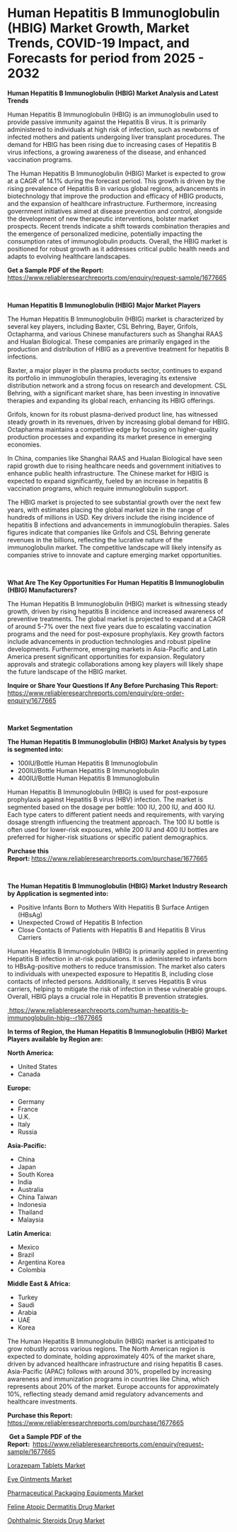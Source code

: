 <p><h1>Human Hepatitis B Immunoglobulin (HBIG) Market Growth, Market Trends, COVID-19 Impact, and Forecasts for period from 2025 - 2032</h1></p><p><strong>Human Hepatitis B Immunoglobulin (HBIG) Market Analysis and Latest Trends</strong></p>
<p><p>Human Hepatitis B Immunoglobulin (HBIG) is an immunoglobulin used to provide passive immunity against the Hepatitis B virus. It is primarily administered to individuals at high risk of infection, such as newborns of infected mothers and patients undergoing liver transplant procedures. The demand for HBIG has been rising due to increasing cases of Hepatitis B virus infections, a growing awareness of the disease, and enhanced vaccination programs.</p><p>The Human Hepatitis B Immunoglobulin (HBIG) Market is expected to grow at a CAGR of 14.1% during the forecast period. This growth is driven by the rising prevalence of Hepatitis B in various global regions, advancements in biotechnology that improve the production and efficacy of HBIG products, and the expansion of healthcare infrastructure. Furthermore, increasing government initiatives aimed at disease prevention and control, alongside the development of new therapeutic interventions, bolster market prospects. Recent trends indicate a shift towards combination therapies and the emergence of personalized medicine, potentially impacting the consumption rates of immunoglobulin products. Overall, the HBIG market is positioned for robust growth as it addresses critical public health needs and adapts to evolving healthcare landscapes.</p></p>
<p><strong>Get a Sample PDF of the Report:&nbsp;</strong> <a href="https://www.reliableresearchreports.com/enquiry/request-sample/1677665?utm_campaign=32&utm_medium=2&utm_source=Github&utm_content=ia&utm_term=25032025&utm_id=human-hepatitis-b-immunoglobulin-hbig">https://www.reliableresearchreports.com/enquiry/request-sample/1677665</a></p>
<p>&nbsp;</p>
<p><strong>Human Hepatitis B Immunoglobulin (HBIG) Major Market Players</strong></p>
<p><p>The Human Hepatitis B Immunoglobulin (HBIG) market is characterized by several key players, including Baxter, CSL Behring, Bayer, Grifols, Octapharma, and various Chinese manufacturers such as Shanghai RAAS and Hualan Biological. These companies are primarily engaged in the production and distribution of HBIG as a preventive treatment for hepatitis B infections.</p><p>Baxter, a major player in the plasma products sector, continues to expand its portfolio in immunoglobulin therapies, leveraging its extensive distribution network and a strong focus on research and development. CSL Behring, with a significant market share, has been investing in innovative therapies and expanding its global reach, enhancing its HBIG offerings.</p><p>Grifols, known for its robust plasma-derived product line, has witnessed steady growth in its revenues, driven by increasing global demand for HBIG. Octapharma maintains a competitive edge by focusing on higher-quality production processes and expanding its market presence in emerging economies.</p><p>In China, companies like Shanghai RAAS and Hualan Biological have seen rapid growth due to rising healthcare needs and government initiatives to enhance public health infrastructure. The Chinese market for HBIG is expected to expand significantly, fueled by an increase in hepatitis B vaccination programs, which require immunoglobulin support.</p><p>The HBIG market is projected to see substantial growth over the next few years, with estimates placing the global market size in the range of hundreds of millions in USD. Key drivers include the rising incidence of hepatitis B infections and advancements in immunoglobulin therapies. Sales figures indicate that companies like Grifols and CSL Behring generate revenues in the billions, reflecting the lucrative nature of the immunoglobulin market. The competitive landscape will likely intensify as companies strive to innovate and capture emerging market opportunities.</p></p>
<p>&nbsp;</p>
<p><strong>What Are The Key Opportunities For Human Hepatitis B Immunoglobulin (HBIG) Manufacturers?</strong></p>
<p><p>The Human Hepatitis B Immunoglobulin (HBIG) market is witnessing steady growth, driven by rising hepatitis B incidence and increased awareness of preventive treatments. The global market is projected to expand at a CAGR of around 5-7% over the next five years due to escalating vaccination programs and the need for post-exposure prophylaxis. Key growth factors include advancements in production technologies and robust pipeline developments. Furthermore, emerging markets in Asia-Pacific and Latin America present significant opportunities for expansion. Regulatory approvals and strategic collaborations among key players will likely shape the future landscape of the HBIG market.</p></p>
<p><strong>Inquire or Share Your Questions If Any Before Purchasing This Report:</strong> <a href="https://www.reliableresearchreports.com/enquiry/pre-order-enquiry/1677665?utm_campaign=32&utm_medium=2&utm_source=Github&utm_content=ia&utm_term=25032025&utm_id=human-hepatitis-b-immunoglobulin-hbig">https://www.reliableresearchreports.com/enquiry/pre-order-enquiry/1677665</a></p>
<p>&nbsp;</p>
<p><strong>Market Segmentation</strong></p>
<p><strong>The Human Hepatitis B Immunoglobulin (HBIG) Market Analysis by types is segmented into:</strong></p>
<p><ul><li>100IU/Bottle Human Hepatitis B Immunoglobulin</li><li>200IU/Bottle Human Hepatitis B Immunoglobulin</li><li>400IU/Bottle Human Hepatitis B Immunoglobulin</li></ul></p>
<p><p>Human Hepatitis B Immunoglobulin (HBIG) is used for post-exposure prophylaxis against Hepatitis B virus (HBV) infection. The market is segmented based on the dosage per bottle: 100 IU, 200 IU, and 400 IU. Each type caters to different patient needs and requirements, with varying dosage strength influencing the treatment approach. The 100 IU bottle is often used for lower-risk exposures, while 200 IU and 400 IU bottles are preferred for higher-risk situations or specific patient demographics.</p></p>
<p><strong>Purchase this Report:&nbsp;</strong><a href="https://www.reliableresearchreports.com/purchase/1677665?utm_campaign=32&utm_medium=2&utm_source=Github&utm_content=ia&utm_term=25032025&utm_id=human-hepatitis-b-immunoglobulin-hbig">https://www.reliableresearchreports.com/purchase/1677665</a></p>
<p>&nbsp;</p>
<p><strong>The Human Hepatitis B Immunoglobulin (HBIG) Market Industry Research by Application is segmented into:</strong></p>
<p><ul><li>Positive Infants Born to Mothers With Hepatitis B Surface Antigen (HBsAg)</li><li>Unexpected Crowd of Hepatitis B Infection</li><li>Close Contacts of Patients with Hepatitis B and Hepatitis B Virus Carriers</li></ul></p>
<p><p>Human Hepatitis B Immunoglobulin (HBIG) is primarily applied in preventing Hepatitis B infection in at-risk populations. It is administered to infants born to HBsAg-positive mothers to reduce transmission. The market also caters to individuals with unexpected exposure to Hepatitis B, including close contacts of infected persons. Additionally, it serves Hepatitis B virus carriers, helping to mitigate the risk of infection in these vulnerable groups. Overall, HBIG plays a crucial role in Hepatitis B prevention strategies.</p></p>
<p><a href="https://www.reliableresearchreports.com/human-hepatitis-b-immunoglobulin-hbig--r1677665?utm_campaign=32&utm_medium=2&utm_source=Github&utm_content=ia&utm_term=25032025&utm_id=human-hepatitis-b-immunoglobulin-hbig">&nbsp;https://www.reliableresearchreports.com/human-hepatitis-b-immunoglobulin-hbig--r1677665</a></p>
<p><strong>In terms of Region, the Human Hepatitis B Immunoglobulin (HBIG) Market Players available by Region are:</strong></p>
<p>
    <p> <strong> North America: </strong>
        <ul>
            <li>United States</li>
            <li>Canada</li>
        </ul>
        </p> 
    <p> <strong> Europe: </strong>
        <ul>
            <li>Germany</li>
            <li>France</li>
            <li>U.K.</li>
            <li>Italy</li>
            <li>Russia</li>
        </ul>
        </p> 
    <p> <strong> Asia-Pacific: </strong>
        <ul>
            <li>China</li>
            <li>Japan</li>
            <li>South Korea</li>
            <li>India</li>
            <li>Australia</li>
            <li>China Taiwan</li>
            <li>Indonesia</li>
            <li>Thailand</li>
            <li>Malaysia</li>
        </ul>
        </p> 
    <p> <strong> Latin America: </strong>
        <ul>
            <li>Mexico</li>
            <li>Brazil</li>
            <li>Argentina Korea</li>
            <li>Colombia</li>
        </ul>
        </p> 
    <p> <strong> Middle East & Africa: </strong>
        <ul>
            <li>Turkey</li>
            <li>Saudi</li>
            <li>Arabia</li>
            <li>UAE</li>
            <li>Korea</li>
        </ul>
    </p>
    </p>
<p><p>The Human Hepatitis B Immunoglobulin (HBIG) market is anticipated to grow robustly across various regions. The North American region is expected to dominate, holding approximately 40% of the market share, driven by advanced healthcare infrastructure and rising hepatitis B cases. Asia-Pacific (APAC) follows with around 30%, propelled by increasing awareness and immunization programs in countries like China, which represents about 20% of the market. Europe accounts for approximately 10%, reflecting steady demand amid regulatory advancements and healthcare investments.</p></p>
<p><strong>Purchase this Report: </strong><a href="https://www.reliableresearchreports.com/purchase/1677665?utm_campaign=32&utm_medium=2&utm_source=Github&utm_content=ia&utm_term=25032025&utm_id=human-hepatitis-b-immunoglobulin-hbig">https://www.reliableresearchreports.com/purchase/1677665</a></p>
<p>&nbsp;<strong>Get a Sample PDF of the Report:&nbsp;&nbsp;</strong><a href="https://www.reliableresearchreports.com/enquiry/request-sample/1677665?utm_campaign=32&utm_medium=2&utm_source=Github&utm_content=ia&utm_term=25032025&utm_id=human-hepatitis-b-immunoglobulin-hbig">https://www.reliableresearchreports.com/enquiry/request-sample/1677665</a></p>
<p><strong></strong></p>
<p><p><a href="https://github.com/ishikodehira/Market-Research-Report-List-1/blob/main/lorazepam-tablets-market.md?utm_campaign=32&utm_medium=2&utm_source=Github&utm_content=ia&utm_term=25032025&utm_id=human-hepatitis-b-immunoglobulin-hbig">Lorazepam Tablets Market</a></p><p><a href="https://github.com/rocicbenton/Market-Research-Report-List-1/blob/main/eye-ointments-market.md?utm_campaign=32&utm_medium=2&utm_source=Github&utm_content=ia&utm_term=25032025&utm_id=human-hepatitis-b-immunoglobulin-hbig">Eye Ointments Market</a></p><p><a href="https://github.com/filinjaic7/Market-Research-Report-List-1/blob/main/pharmaceutical-packaging-equipments-market.md?utm_campaign=32&utm_medium=2&utm_source=Github&utm_content=ia&utm_term=25032025&utm_id=human-hepatitis-b-immunoglobulin-hbig">Pharmaceutical Packaging Equipments Market</a></p><p><a href="https://github.com/klenaestien23/Market-Research-Report-List-1/blob/main/feline-atopic-dermatitis-drug-market.md?utm_campaign=32&utm_medium=2&utm_source=Github&utm_content=ia&utm_term=25032025&utm_id=human-hepatitis-b-immunoglobulin-hbig">Feline Atopic Dermatitis Drug Market</a></p><p><a href="https://github.com/tahjaylestro/Market-Research-Report-List-1/blob/main/ophthalmic-steroids-drug-market.md?utm_campaign=32&utm_medium=2&utm_source=Github&utm_content=ia&utm_term=25032025&utm_id=human-hepatitis-b-immunoglobulin-hbig">Ophthalmic Steroids Drug Market</a></p></p>